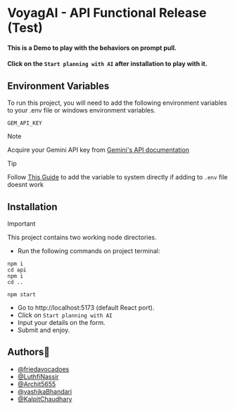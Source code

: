 # VoyagAI - API Functional Release (Test)

#### This is a Demo to play with the behaviors on prompt pull.
#### Click on the `Start planning with AI` after installation to play with it.


## Environment Variables

To run this project, you will need to add the following environment variables to your .env file or windows environment variables.

`GEM_API_KEY`

> [!NOTE]
> Acquire your Gemini API key from [Gemini's API documentation](https://ai.google.dev/gemini-api/docs/api-key)

> [!TIP]
> Follow [This Guide](https://gargankush.medium.com/storing-api-keys-as-environmental-variable-for-windows-linux-and-mac-and-accessing-it-through-974ba7c5109f) to add the variable to system directly if adding to `.env` file doesnt work
## Installation

> [!IMPORTANT]
> This project contains two working node directories.

- Run the following commands on project terminal:
```shell
npm i
cd api
npm i
cd ..

npm start

```
- Go to http://localhost:5173 (default React port).
- Click on `Start planning with AI`
- Input your details on the form.
- Submit and enjoy.


## Authors💖

- [@friedavocadoes](https://www.github.com/friedavocadoes)
- [@LuthfiNassir](https://github.com/LuthfiNassir)
- [@Archit5655](https://github.com/Archit5655)
- [@yashikaBhandari](https://github.com/yashikaBhandari)
- [@KalpitChaudhary](https://github.com/KalpitChaudhary)

